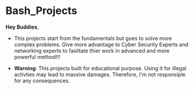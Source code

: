 # Bash_Projects
 **Hey Buddies**,
  * This projects start from the fundamentals but goes to solve more complex problems.
 Give more advantage to Cyber Security Experts and networking experts to fasiltate thier work in advanced and more powerful method!!!

 * **Warning**:
  This projects built for educational purpose. 
  Using it for illegal activties may lead to massive damages. 
  Therefore, I'm not responsiple for any consequences.   
 

